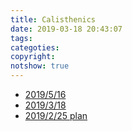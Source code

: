 ```yaml
---
title: Calisthenics
date: 2019-03-18 20:43:07
tags:
categoties:
copyright:
notshow: true
---
```

+ [2019/5/16]()
+ [2019/3/18]()
+ [2019/2/25 plan](http://jinzhnegxu.online/2019/02/18/The-new-calisthenics-plan/)
